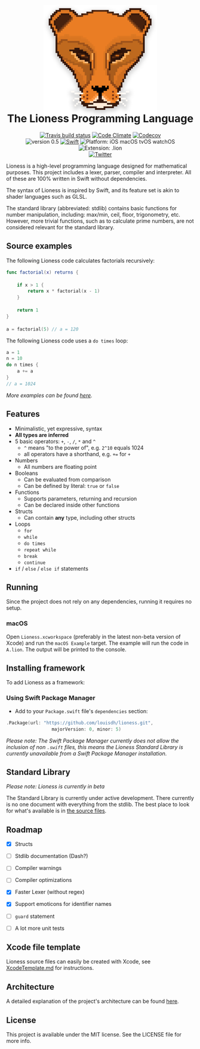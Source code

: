 <p align="center">
<img src="doc-resources/readme/logo.png" alt="Lioness Logo" style="max-height: 300px; margin-bottom:-55px; margin-top:0px;">
</p>

<h1 align="center">The Lioness Programming Language</h1>

<p align="center">
<a href="https://travis-ci.org/louisdh/lioness"><img src="https://travis-ci.org/louisdh/lioness.svg?branch=master" alt="Travis build status"/></a>
<a href="https://codeclimate.com/github/louisdh/lioness"><img src="https://codeclimate.com/github/louisdh/lioness/badges/gpa.svg" style="max-height: 300px;" alt="Code Climate"/></a>
<a href="https://codecov.io/gh/louisdh/lioness"><img src="https://codecov.io/gh/louisdh/lioness/branch/master/graph/badge.svg" alt="Codecov"/></a>
<br>
<img src="https://img.shields.io/badge/version-0.5-blue.svg" style="max-height: 300px;" alt="version 0.5">
<a href="https://developer.apple.com/swift/"><img src="https://img.shields.io/badge/Swift-3.1-orange.svg?style=flat" style="max-height: 300px;" alt="Swift"/></a>
<img src="https://img.shields.io/badge/Platforms-iOS%20%7C%20macOS%20%7C%20tvOS%20%7C%20watchOS-lightgrey.svg" style="max-height: 300px;" alt="Platform: iOS macOS tvOS watchOS">
<img src="https://img.shields.io/badge/extension-.lion-FF9C27.svg" style="max-height: 300px;" alt="Extension: .lion">
<br>
<a href="http://twitter.com/LouisDhauwe"><img src="https://img.shields.io/badge/Twitter-@LouisDhauwe-blue.svg?style=flat" style="max-height: 300px;" alt="Twitter"/></a>
</p>

Lioness is a high-level programming language designed for mathematical purposes. This project includes a lexer, parser, compiler and interpreter. All of these are 100% written in Swift without dependencies. 

The syntax of Lioness is inspired by Swift, and its feature set is akin to shader languages such as GLSL.

The standard library (abbreviated: stdlib) contains basic functions for number manipulation, including: max/min, ceil, floor, trigonometry, etc. However, more trivial functions, such as to calculate prime numbers, are not considered relevant for the standard library.


## Source examples
The following Lioness code calculates factorials recursively:

```swift
func factorial(x) returns {
	
    if x > 1 {
        return x * factorial(x - 1)
    }
	
    return 1
}

a = factorial(5) // a = 120
```

The following Lioness code uses a ```do times``` loop:

```swift
a = 1
n = 10
do n times {
    a += a
}
// a = 1024
```

*More examples can be found [here](Source%20examples).*

## Features

* Minimalistic, yet expressive, syntax
* **All types are inferred**
* 5 basic operators: ```+```, ```-```, ```/```, ```*``` and ```^```
	* ```^``` means "to the power of", e.g. ```2^10``` equals 1024
	* all operators have a shorthand, e.g. ```+=``` for ```+```
* Numbers
	* All numbers are floating point 
* Booleans
	* Can be evaluated from comparison
	* Can be defined by literal: ```true``` or ```false``` 
* Functions
	* Supports parameters, returning and recursion 
	* Can be declared inside other functions
* Structs
	* Can contain **any** type, including other structs  
* Loops
	* ```for```
	* ```while```
	* ```do times```
	* ```repeat while```
	* ```break```
	* ```continue```
* ```if``` / ```else``` / ```else if``` statements

## Running
Since the project does not rely on any dependencies, running it requires no setup. 

### macOS
Open ```Lioness.xcworkspace``` (preferably in the latest non-beta version of Xcode) and run the ```macOS Example``` target. The example will run the code in ```A.lion```. The output will be printed to the console.

## Installing framework
To add Lioness as a framework:
 
### Using Swift Package Manager

- Add to your `Package.swift` file's `dependencies` section:

```swift
.Package(url: "https://github.com/louisdh/lioness.git",
		         majorVersion: 0, minor: 5)
```

*Please note: The Swift Package Manager currently does not allow the inclusion of non ```.swift``` files, this means the Lioness Standard Library is currently unavailable from a Swift Package Manager installation.*

## Standard Library
*Please note: Lioness is currently in beta*

The Standard Library is currently under active development. There currently is no one document with everything from the stdlib. The best place to look for what's available is in [the source files](Lioness/Standard%20Library).

## Roadmap
- [x] Structs
- [ ] Stdlib documentation (Dash?)
- [ ] Compiler warnings
- [ ] Compiler optimizations
- [x] Faster Lexer (without regex)
- [x] Support emoticons for identifier names
- [ ] ```guard``` statement
- [ ] A lot more unit tests


## Xcode file template
Lioness source files can easily be created with Xcode, see [XcodeTemplate.md](XcodeTemplate.md) for instructions.


## Architecture
A detailed explanation of the project's architecture can be found [here](docs/Architecture.md).

## License

This project is available under the MIT license. See the LICENSE file for more info.
